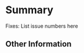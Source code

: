 # Summary

<!-- Provide a general description of the code changes in your pull request. -->

Fixes: List issue numbers here

## Other Information

<!-- If there is anything else that is relevant to your pull request include that information here. -->

<!--Thank you for contributing to svelte-adapter-firebase! -->
